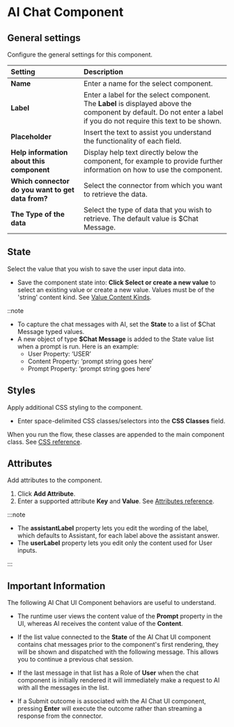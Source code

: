 # AI Chat Component

<head>
  <meta name="guidename" content="Flow"/>
  <meta name="context" content="GUID-d308380f-9c92-4b9f-938a-24b047db483f"/>
</head>

## General settings

Configure the general settings for this component.

| Setting                                | Description                                                                                                                                                                                                                                          |
|:---------------------------------------|:-----------------------------------------------------------------------------------------------------------------------------------------------------------------------------------------------------------------------------------------------------|
| **Name**                               | Enter a name for the select component.                                                                                                                                                                                                                               |
| **Label**                              | Enter a label for the select component. The **Label** is displayed above the component by default. Do not enter a label if you do not require this text to be shown.                                                                                                                     |
| **Placeholder**                       | Insert the text to assist you understand the functionality of each field.         |
| **Help information about this component**                       | Display help text directly below the component, for example to provide further information on how to use the component.      |
| **Which connector do you want to get data from?**                     | Select the connector from which you want to retrieve the data.         |
| **The Type of the data** | Select the type of data that you wish to retrieve. The default value is $Chat Message.                                                                                                                                                            |

## State

Select the value that you wish to save the user input data into.

- Save the component state into: **Click Select or create a new value** to select an existing value or create a new value.
Values must be of the 'string' content kind. See [Value Content Kinds](/docs/Atomsphere/Flow/topics/c-flo-Values_Content_Types_782220dc-722d-4d55-8576-e0274117e190.md).

::note

- To capture the chat messages with AI, set the **State** to a list of $Chat Message typed values.
- A new object of type **$Chat Message** is added to the State value list when a prompt is run. Here is an example:
  - User Property: ‘USER’
  - Content Property: ‘prompt string goes here’
  - Prompt Property: ‘prompt string goes here’


## Styles

Apply additional CSS styling to the component.

-  Enter space-delimited CSS classes/selectors into the **CSS Classes** field.

When you run the flow, these classes are appended to the main component class. See [CSS reference](/docs/Atomsphere/Flow/topics/r-flo-CSS_Reference_d32122b8-0f11-47be-91c6-6986575f933e.md).


## Attributes

Add attributes to the component.

1. Click **Add Attribute**.
2. Enter a supported attribute **Key** and **Value**. See [Attributes reference](/docs/Atomsphere/Flow/topics/r-flo-Attributes_Reference_4f153424-8c52-4e24-b289-2d961f0b9830.md).

:::note

- The **assistantLabel** property lets you edit the wording of the label, which defaults to Assistant, for each label above the assistant answer.
- The **userLabel** property lets you edit only the content used for User inputs.

:::

## Important Information

The following AI Chat UI Component behaviors are useful to understand.

- The runtime user views the content value of the **Prompt** property in the UI, whereas AI receives the content value of the **Content**.

- If the list value connected to the **State** of the AI Chat UI component contains chat messages prior to the component's first rendering, they will be shown and dispatched with the following message. This allows you to continue a previous chat session.

- If the last message in that list has a Role of **User** when the chat component is initially rendered it will immediately make a request to AI with all the messages in the list.

- If a Submit outcome is associated with the AI Chat UI component, pressing **Enter** will execute the outcome rather than streaming a response from the connector.
